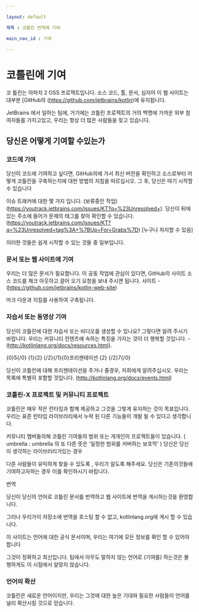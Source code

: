 ```yaml
---

layout: default

제목 : 코틀린 번역에 기여

main_nav_id : 기여

---
```




# 코틀린에 기여


코 틀린는 아파치 2 OSS 프로젝트입니다. 소스 코드, 툴, 문서, 심지어 이 웹 사이트는 대부분 [GitHub의 (https://github.com/jetbrains/kotlin)에 유지됩니다.

JetBrains 에서 일하는 팀에, 거기에는 코틀린 프로젝트의  거의 백명에 가까운 외부 참여자들를 가지고있고, 우리는 항상 더 많은 사람들을 찾고 있습니다.



## 당신은 어떻게 기여할 수있는가



### 코드에 기여


당신이 코드에 기여하고 싶다면, GitHub의에 가서 최신 버전을 확인하고 소스로부터 어떻게 코틀린을 구축하는지에 대한 방법의 지침을 따르십시오. 그 후, 당신은 따기 시작할 수 있습니다

이슈 트래커에 대한 몇 가지 입니다. (보류중인 작업) (https://youtrack.jetbrains.com/issues/KT?q=%23Unresolved+). 당신이 뒤에있는 주소에 들어가 문제의 태그를 찾아 확인할 수 있습니다.(https://youtrack.jetbrains.com/issues/KT?q=%23Unresolved+tag%3A+%7BUp+For+Grabs%7D) [누구나 차지할 수 있음]

이러한 것들은 쉽게 시작할 수 있는 것들 중 일부입니다.



### 문서 또는 웹 사이트에 기여


우리는 더 많은 문서가 필요합니다. 이 공동 작업에 관심이 있다면, GitHub의 사이트 소스 코드를 체크 아웃하고 끌어 오기 요청을 보내 주시면 됩니다. 사이트 -  (https://github.com/jetbrains/kotlin-web-site)

마크 다운과 지킬를 사용하여 구축됩니다.



### 자습서 또는 동영상 기여


당신이 코틀린에 대한 자습서 또는 비디오를 생성할 수 있나요? 그렇다면 알려 주시기 바랍니다. 우리는 커뮤니티 컨텐츠에 속하는 특징을 가지는 것이 더 행복할 것입니다. -(http://kotlinlang.org/docs/resources.html).



{0}5{/0} {1}{2}    {/2}{/1}{0}프리젠테이션 {2}                                                                                                                                    {/2}7{/0}



당신이 코틀린에 대해 프리젠테이션을 주거나 줄경우, 저희에게 알려주십시오. 우리는 목록에 특별히 포함할 것입니다. (http://kotlinlang.org/docs/events.html)



### 코틀린-X 프로젝트 및 커뮤니티 프로젝트



코틀린은 매우 작은 런타임과 함께 제공하고 그것을 그렇게 유지하는 것이 목표입니다. 우리는 표준 런타임 라이브러리에서 누락 된 다른 기능들이 개발 될 수 있다고 생각합니다.

커뮤니티 멤버들의해 코틀린 기여들의 범위 또는 개개인의 프로젝트들이 있습니다. ( umbrella : umbrella 의 또 다른 뜻은 '일정한 범위를 커버하는 보호막' ) 당신은 당신이 생각하는 라이브러리가있는 경우

다른 사람들이 유익하게 찾을 수 있도록 , 우리가 알도록 해주세요. 당신은 기존의것들에 기여하고자하는 경우 이를 확인하시기 바랍니다.



번역


당신이 당신의 언어로 코틀린 문서를 번역하고 웹 사이트에 번역을 게시하는것을 환영합니다.

그러나 우리가이 저장소에 번역을 호스팅 할 수 없고, kotlinlang.org에 게시 할 수 있습니다.

이 사이트는 언어에 대한 공식 문서이며, 우리는 여기에 모든 정보를 확인 할 수 있어야합니다

그것이 정확하고 최신입니다. 팀에서  아무도 말하지 않는 언어로 (기여를) 하는것은 불행하게도 이 시점에서 알맞지 않습니다.



 ### 언어의 확산


코틀린은 새로운 언어이지만, 우리는 그것에 대한 높은 기대와  필요한 사람들이 언어를 널리 확산시킬 것으로 믿습니다.
